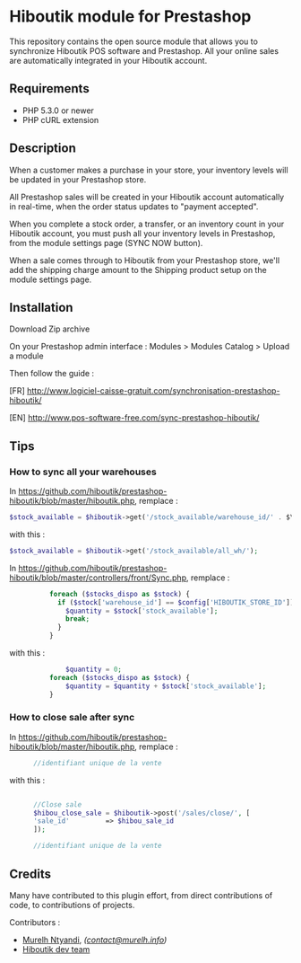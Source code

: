# Hiboutik module for Prestashop

This repository contains the open source module that allows you to synchronize Hiboutik POS software and Prestashop.
All your online sales are automatically integrated in your Hiboutik account.

## Requirements

* PHP 5.3.0 or newer
* PHP cURL extension

## Description

When a customer makes a purchase in your store, your inventory levels will be updated in your Prestashop store.

All Prestashop sales will be created in your Hiboutik account automatically in real-time, when the order status updates to "payment accepted".

When you complete a stock order, a transfer, or an inventory count in your Hiboutik account, you must push all your inventory levels in Prestashop, from the module settings page (SYNC NOW button).

When a sale comes through to Hiboutik from your Prestashop store, we'll add the shipping charge amount to the Shipping product setup on the module settings page.


## Installation

Download Zip archive

On your Prestashop admin interface : Modules > Modules Catalog > Upload a module

Then follow the guide :

[FR] http://www.logiciel-caisse-gratuit.com/synchronisation-prestashop-hiboutik/

[EN] http://www.pos-software-free.com/sync-prestashop-hiboutik/

## Tips

### How to sync all your warehouses

In https://github.com/hiboutik/prestashop-hiboutik/blob/master/hiboutik.php, remplace :
```php
$stock_available = $hiboutik->get('/stock_available/warehouse_id/' . $\config['HIBOUTIK_STORE_ID']);
```
with this :
```php
$stock_available = $hiboutik->get('/stock_available/all_wh/');
```

In https://github.com/hiboutik/prestashop-hiboutik/blob/master/controllers/front/Sync.php, remplace :
```php
          foreach ($stocks_dispo as $stock) {
            if ($stock['warehouse_id'] == $config['HIBOUTIK_STORE_ID']) {
              $quantity = $stock['stock_available'];
              break;
            }
          }
```
with this :
```php
              $quantity = 0;
          foreach ($stocks_dispo as $stock) {
              $quantity = $quantity + $stock['stock_available'];
          }
```

### How to close sale after sync

In https://github.com/hiboutik/prestashop-hiboutik/blob/master/hiboutik.php, remplace :
```php
      //identifiant unique de la vente
```
with this :
```php

      //Close sale
      $hibou_close_sale = $hiboutik->post('/sales/close/', [
      'sale_id'         => $hibou_sale_id
      ]);

      //identifiant unique de la vente
```

## Credits

Many have contributed to this plugin effort, from direct contributions of code, to contributions of projects.

Contributors :
* [Murelh Ntyandi](http://www.murelh.info), _(contact@murelh.info)_
* [Hiboutik dev team](https://www.hiboutik.com)
